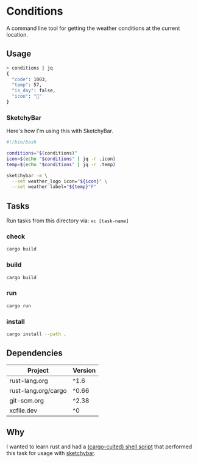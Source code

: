 # Conditions

A command line tool for getting the weather conditions at the current location.

## Usage

```sh
> conditions | jq
{
  "code": 1003,
  "temp": 57,
  "is_day": false,
  "icon": ""
}
```

### SketchyBar

Here's how I'm using this with SketchyBar.

```bash
#!/bin/bash

conditions="$(conditions)"
icon=$(echo "$conditions" | jq -r .icon)
temp=$(echo "$conditions" | jq -r .temp)

sketchybar -m \
  --set weather_logo icon="${icon}" \
  --set weather label="${temp}°F"
```

## Tasks

Run tasks from this directory via: `xc [task-name]`

### check

```sh
cargo build
```

### build

```sh
cargo build
```

### run

```sh
cargo run
```

### install

```sh
cargo install --path .
```

## Dependencies

| Project             | Version |
| ------------------- | ------- |
| rust-lang.org       | ^1.6    |
| rust-lang.org/cargo | ^0.66   |
| git-scm.org         | ^2.38   |
| xcfile.dev          | ^0      |

## Why

I wanted to learn rust and had a [(cargo-culted) shell script](https://github.com/johnallen3d/dotfiles/blob/16054c903bc8cc0ca939c279382ec6b15eb1bc7c/dot_config/sketchybar/plugins/executable_weather.sh#L1) that performed this task for usage with [sketchybar](https://github.com/FelixKratz/SketchyBar).
